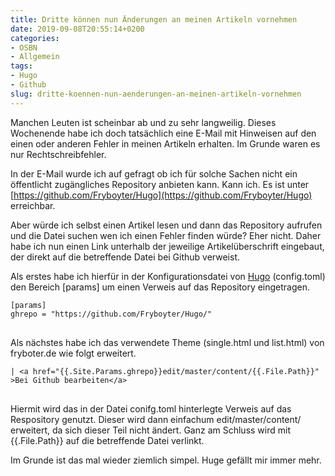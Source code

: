 ```yaml
---
title: Dritte können nun Änderungen an meinen Artikeln vornehmen
date: 2019-09-08T20:55:14+0200
categories: 
- OSBN
- Allgemein
tags:
- Hugo
- Github
slug: dritte-koennen-nun-aenderungen-an-meinen-artikeln-vornehmen
---
```

Manchen Leuten ist scheinbar ab und zu sehr langweilig. Dieses Wochenende habe ich doch tatsächlich eine E-Mail mit Hinweisen auf den einen oder anderen Fehler in meinen Artikeln erhalten. Im Grunde waren es nur Rechtschreibfehler.

In der E-Mail wurde ich auf gefragt ob ich für solche Sachen nicht ein öffentlicht zugängliches Repository anbieten kann. Kann ich. Es ist unter [https://github.com/Fryboyter/Hugo](https://github.com/Fryboyter/Hugo) erreichbar.

Aber würde ich selbst einen Artikel lesen und dann das Repository aufrufen und die Datei suchen wen ich einen Fehler finden würde? Eher nicht. Daher habe ich nun einen Link unterhalb der jeweilige Artikelüberschrift eingebaut, der direkt auf die betreffende Datei bei Github verweist.

Als erstes habe ich hierfür in der Konfigurationsdatei von [Hugo](https://gohugo.io/) (config.toml) den Bereich [params] um einen Verweis auf das Repository eingetragen.

<pre class="line-numbers language-bash" style="white-space:pre-wrap;">
<code class="language-bash">[params]
ghrepo = "https://github.com/Fryboyter/Hugo/"
</code>
</pre>

Als nächstes habe ich das verwendete Theme (single.html und list.html) von fryboter.de wie folgt erweitert.

<pre class="line-numbers language-bash" style="white-space:pre-wrap;">
<code class="language-bash">| &lt;a href=&quot;{{.Site.Params.ghrepo}}edit/master/content/{{.File.Path}}&quot; &gt;Bei Github bearbeiten&lt;/a&gt;
</code>
</pre>

Hiermit wird das in der Datei conifg.toml hinterlegte Verweis auf das Respository genutzt. Dieser wird dann einfachum edit/master/content/ erweitert, da sich dieser Teil nicht ändert. Ganz am Schluss wird mit {{.File.Path}} auf die betreffende Datei verlinkt.

Im Grunde ist das mal wieder ziemlich simpel. Huge gefällt mir immer mehr.